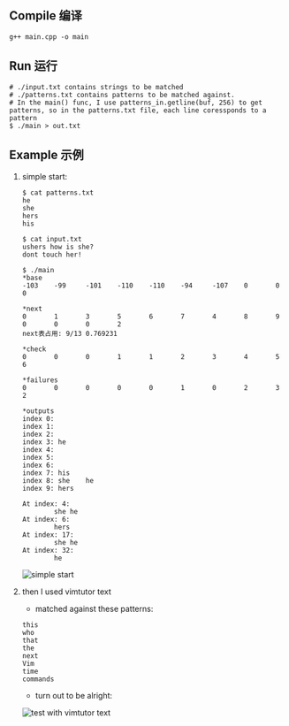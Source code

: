 ## Compile 编译

```shell
g++ main.cpp -o main
```

## Run 运行

```shell
# ./input.txt contains strings to be matched
# ./patterns.txt contains patterns to be matched against.
# In the main() func, I use patterns_in.getline(buf, 256) to get patterns, so in the patterns.txt file, each line coressponds to a pattern
$ ./main > out.txt
```

## Example 示例

1. simple start:

   ```shell
   $ cat patterns.txt
   he
   she
   hers
   his
   
   $ cat input.txt
   ushers how is she?
   dont touch her!
   
   $ ./main          
   *base
   -103    -99     -101    -110    -110    -94     -107    0       0       0
   
   *next
   0       1       3       5       6       7       4       8       9       0       0       0       2
   next表占用: 9/13 0.769231
   
   *check
   0       0       0       1       1       2       3       4       5       6
   
   *failures
   0       0       0       0       0       1       0       2       3       2
   
   *outputs
   index 0: 
   index 1: 
   index 2: 
   index 3: he
   index 4: 
   index 5: 
   index 6: 
   index 7: his
   index 8: she    he
   index 9: hers
   
   At index: 4:
           she he 
   At index: 6:
           hers 
   At index: 17:
           she he 
   At index: 32:
           he
   ```

   ![simple start](simple_start.gif)

2. then I used vimtutor text
   * matched against these patterns:

    ```
    this
    who
    that
    the
    next
    Vim
    time
    commands
    ```

   * turn out to be alright:

   ![test with vimtutor text](test_with_vimtutor_text.gif)